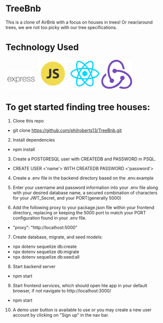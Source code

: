 # TreeBnb
This is a clone of AirBnb with a focus on houses in trees! Or near/around trees, we are not too picky with our tree specifications.

# Technology Used
<img src="frontend/public/img/express.png" width="100">
<img src="frontend/public/img/JS.png" width="100">
<img src="frontend/public/img/react.png" width="100">
<img src="frontend/public/img/redux.png" width="100">

<!-- ![](/frontend/public/img/express.png)
![](/frontend/public/img/JS.png)
![](/frontend/public/img/react.png)
![](/frontend/public/img/redux.png) -->



# To get started finding tree houses:

1. Clone this repo
  * git clone https://github.com/philroberts13/TreeBnb.git

2. Install dependencies
  * npm install

3. Create a POSTGRESQL user with CREATEDB and PASSWORD in PSQL.
  * CREATE USER <'name'> WITH CREATEDB PASSWORD <'password'>

4. Create a .env file in the backend directory based on the .env.example

5. Enter your username and password information into your .env file along with your desired database name, a
   secured combination of characters for your JWT_Secret, and your PORT(generally 5000)

6. Add the following proxy to your package.json file within your frontend directory, replacing or
   keeping the 5000 port to match your PORT configuration found in your .env file.
  * "proxy": "http://localhost:5000"

7. Create database, migrate, and seed models:
  * npx dotenv sequelize db:create
  * npx dotenv sequelize db:migrate
  * npx dotenv sequelize db:seed:all

8. Start backend server
  * npm start

9. Start frontend services, which should open hte app in your default browser, if not navigate to http://localhost:3000/
  * npm start

10. A demo user button is available to use or you may create a new user account by clicking on "Sign up" in the nav bar.
